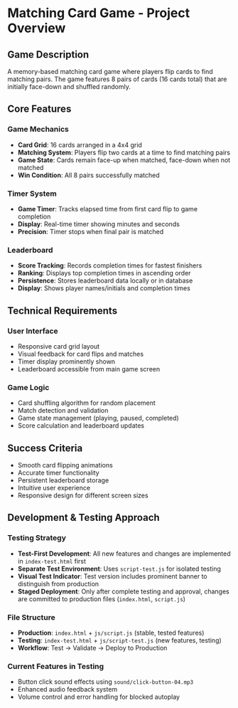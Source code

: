 # Matching Card Game - Project Overview

## Game Description

A memory-based matching card game where players flip cards to find matching pairs. The game features 8 pairs of cards (16 cards total) that are initially face-down and shuffled randomly.

## Core Features

### Game Mechanics
- **Card Grid**: 16 cards arranged in a 4x4 grid
- **Matching System**: Players flip two cards at a time to find matching pairs
- **Game State**: Cards remain face-up when matched, face-down when not matched
- **Win Condition**: All 8 pairs successfully matched

### Timer System
- **Game Timer**: Tracks elapsed time from first card flip to game completion
- **Display**: Real-time timer showing minutes and seconds
- **Precision**: Timer stops when final pair is matched

### Leaderboard
- **Score Tracking**: Records completion times for fastest finishers
- **Ranking**: Displays top completion times in ascending order
- **Persistence**: Stores leaderboard data locally or in database
- **Display**: Shows player names/initials and completion times

## Technical Requirements

### User Interface
- Responsive card grid layout
- Visual feedback for card flips and matches
- Timer display prominently shown
- Leaderboard accessible from main game screen

### Game Logic
- Card shuffling algorithm for random placement
- Match detection and validation
- Game state management (playing, paused, completed)
- Score calculation and leaderboard updates

## Success Criteria

- Smooth card flipping animations
- Accurate timer functionality
- Persistent leaderboard storage
- Intuitive user experience
- Responsive design for different screen sizes

## Development & Testing Approach

### Testing Strategy
- **Test-First Development**: All new features and changes are implemented in `index-test.html` first
- **Separate Test Environment**: Uses `script-test.js` for isolated testing
- **Visual Test Indicator**: Test version includes prominent banner to distinguish from production
- **Staged Deployment**: Only after complete testing and approval, changes are committed to production files (`index.html`, `script.js`)

### File Structure
- **Production**: `index.html` + `js/script.js` (stable, tested features)
- **Testing**: `index-test.html` + `js/script-test.js` (new features, testing)
- **Workflow**: Test → Validate → Deploy to Production

### Current Features in Testing
- Button click sound effects using `sound/click-button-04.mp3`
- Enhanced audio feedback system
- Volume control and error handling for blocked autoplay